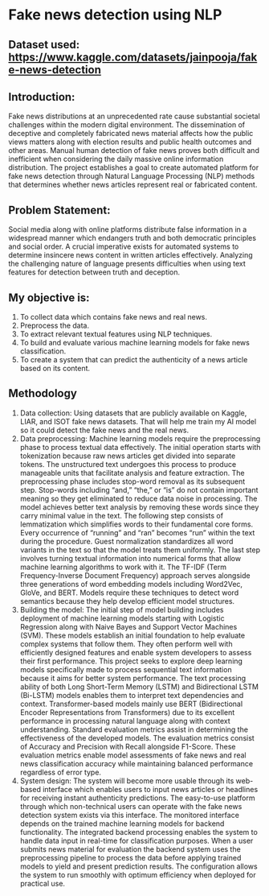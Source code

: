 # Fake news detection using NLP
## Dataset used: https://www.kaggle.com/datasets/jainpooja/fake-news-detection
## Introduction: 
Fake news distributions at an unprecedented rate cause substantial societal challenges within the modern digital environment. The dissemination of deceptive and completely fabricated news material affects how the public views matters along with election results and public health outcomes and other areas. Manual human detection of fake news proves both difficult and inefficient when considering the daily massive online information distribution. The project establishes a goal to create automated platform for fake news detection through Natural Language Processing (NLP) methods that determines whether news articles represent real or fabricated content.
## Problem Statement:
Social media along with online platforms distribute false information in a widespread manner which endangers truth and both democratic principles and social order. A crucial imperative exists for automated systems to determine insincere news content in written articles effectively. Analyzing the challenging nature of language presents difficulties when using text features for detection between truth and deception.
## My objective is: 
1.	To collect data which contains fake news and real news.
2.	Preprocess the data.
3.	To extract relevant textual features using NLP techniques.
4.	To build and evaluate various machine learning models for fake news classification.
5.	To create a system that can predict the authenticity of a news article based on its content.
## Methodology
1.	Data collection: Using datasets that are publicly available on Kaggle, LIAR, and ISOT fake news datasets. That will help me train my AI model so it could detect the fake news and the real news.
2.	Data preprocessing: Machine learning models require the preprocessing phase to process textual data effectively. The initial operation starts with tokenization because raw news articles get divided into separate tokens. The unstructured text undergoes this process to produce manageable units that facilitate analysis and feature extraction. The preprocessing phase includes stop-word removal as its subsequent step. Stop-words including “and,” “the,” or “is” do not contain important meaning so they get eliminated to reduce data noise in processing. The model achieves better text analysis by removing these words since they carry minimal value in the text. The following step consists of lemmatization which simplifies words to their fundamental core forms. Every occurrence of “running” and “ran” becomes “run” within the text during the procedure. Guest normalization standardizes all word variants in the text so that the model treats them uniformly. The last step involves turning textual information into numerical forms that allow machine learning algorithms to work with it. The TF-IDF (Term Frequency-Inverse Document Frequency) approach serves alongside three generations of word embedding models including Word2Vec, GloVe, and BERT. Models require these techniques to detect word semantics because they help develop efficient model structures.
3.	Building the model: The initial step of model building includes deployment of machine learning models starting with Logistic Regression along with Naive Bayes and Support Vector Machines (SVM). These models establish an initial foundation to help evaluate complex systems that follow them. They often perform well with efficiently designed features and enable system developers to assess their first performance. This project seeks to explore deep learning models specifically made to process sequential text information because it aims for better system performance. The text processing ability of both Long Short-Term Memory (LSTM) and Bidirectional LSTM (Bi-LSTM) models enables them to interpret text dependencies and context. Transformer-based models mainly use BERT (Bidirectional Encoder Representations from Transformers) due to its excellent performance in processing natural language along with context understanding. Standard evaluation metrics assist in determining the effectiveness of the developed models. The evaluation metrics consist of Accuracy and Precision with Recall alongside F1-Score. These evaluation metrics enable model assessments of fake news and real news classification accuracy while maintaining balanced performance regardless of error type.
4.	System design: The system will become more usable through its web-based interface which enables users to input news articles or headlines for receiving instant authenticity predictions. The easy-to-use platform through which non-technical users can operate with the fake news detection system exists via this interface. The monitored interface depends on the trained machine learning models for backend functionality. The integrated backend processing enables the system to handle data input in real-time for classification purposes. When a user submits news material for evaluation the backend system uses the preprocessing pipeline to process the data before applying trained models to yield and present prediction results. The configuration allows the system to run smoothly with optimum efficiency when deployed for practical use.
